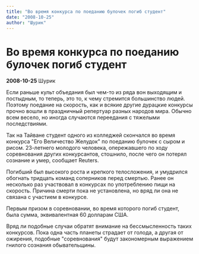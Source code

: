 ```yaml
---
title: "Во время конкурса по поеданию булочек погиб студент"
date: "2008-10-25"
author: "Шурик"
---
```


# Во время конкурса по поеданию булочек погиб студент

**2008-10-25** Шурик

Если раньше культ объедания был чем-то из ряда вон выходящим и постыдным, то теперь, это то, к чему стремится большинство людей. Поэтому поедание на скорость, как и всякие другие дурацкие конкурсы прочно вошли в праздничный репертуар разных народов мира. Обычно всем весело, но иногда случаются переедания с тяжелыми последствиями.

Так на Тайване студент одного из колледжей скончался во время конкурса "Его Величество Желудок" по поеданию булочек с сыром и рисом. 23-летнего молодого человека, опережавшего по ходу соревнования других конкурсантов, стошнило, после чего он потерял сознание и умер, сообщает Reuters.

Погибший был высокого роста и крепкого телосложения, и умудрился обогнать тридцать команд соперников перед смертью. Ранее он несколько раз участвовал в конкурсах по употреблению пищи на скорость. Причина смерти пока не установлена, но вряд ли она не связана с участием в конкурсе.

Первым призом в соревновании, во время которого погиб студент, была сумма, эквивалентная 60 долларам США.

Вряд ли подобные случаи обратят внимание на бессмысленность таких конкурсов. Пока одна часть планеты страдает от голода, а другая от ожирения, подобные "соревнования" будут закономерным выражением гнилого сознания обывательщины.